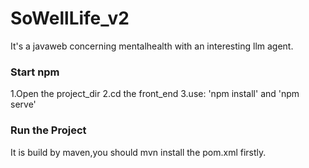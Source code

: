# SoWellLife_v2
It's a javaweb concerning mentalhealth with an interesting llm agent.

### Start npm
1.Open the project_dir
2.cd the front_end
3.use: 'npm install' and 'npm serve'

### Run the Project
It is build by maven,you should mvn install the pom.xml firstly.
